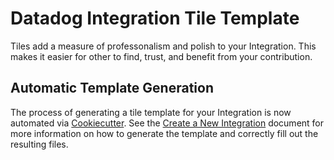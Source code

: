 # Datadog Integration Tile Template

Tiles add a measure of professonalism and polish to your Integration. This makes it easier for other to find, trust, and benefit from your contribution.

## Automatic Template Generation

The process of generating a tile template for your Integration is now automated via [Cookiecutter][1]. See the [Create a New Integration][2] document for more information on how to generate the template and correctly fill out the resulting files.

[1]: https://cookiecutter.readthedocs.io/en/latest/
[2]: https://docs.datadoghq.com/developers/integrations/new_check_howto/